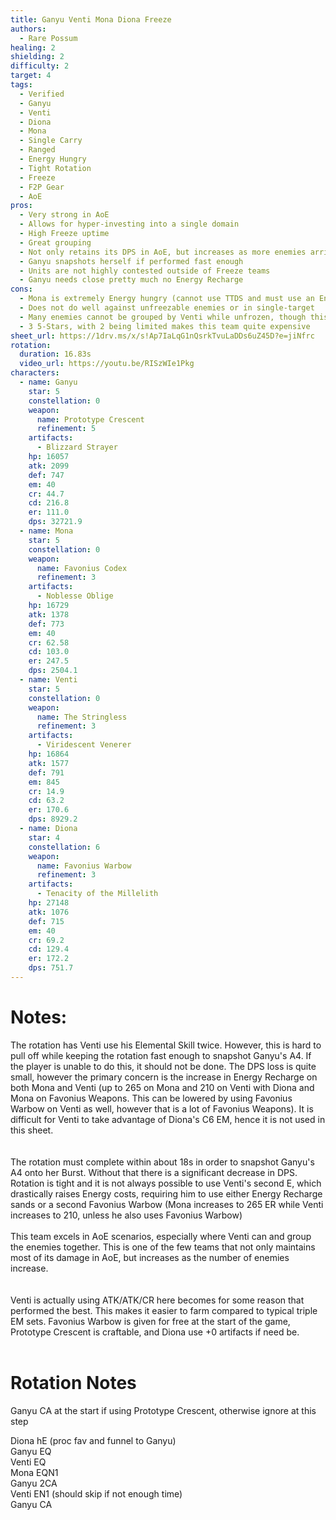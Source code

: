```yaml
---
title: Ganyu Venti Mona Diona Freeze
authors:
  - Rare Possum
healing: 2
shielding: 2
difficulty: 2
target: 4
tags:
  - Verified
  - Ganyu
  - Venti
  - Diona
  - Mona
  - Single Carry
  - Ranged
  - Energy Hungry
  - Tight Rotation
  - Freeze
  - F2P Gear
  - AoE
pros:
  - Very strong in AoE
  - Allows for hyper-investing into a single domain
  - High Freeze uptime
  - Great grouping
  - Not only retains its DPS in AoE, but increases as more enemies arrive
  - Ganyu snapshots herself if performed fast enough
  - Units are not highly contested outside of Freeze teams
  - Ganyu needs close pretty much no Energy Recharge
cons:
  - Mona is extremely Energy hungry (cannot use TTDS and must use an Energy weapon)
  - Does not do well against unfreezable enemies or in single-target
  - Many enemies cannot be grouped by Venti while unfrozen, though this can be offset by proper gameplay
  - 3 5-Stars, with 2 being limited makes this team quite expensive
sheet_url: https://1drv.ms/x/s!Ap7IaLqG1nQsrkTvuLaDDs6uZ45D?e=jiNfrc
rotation:
  duration: 16.83s
  video_url: https://youtu.be/RISzWIe1Pkg
characters:
  - name: Ganyu
    star: 5
    constellation: 0
    weapon:
      name: Prototype Crescent
      refinement: 5
    artifacts: 
      - Blizzard Strayer
    hp: 16057
    atk: 2099
    def: 747
    em: 40
    cr: 44.7
    cd: 216.8
    er: 111.0
    dps: 32721.9
  - name: Mona
    star: 5
    constellation: 0
    weapon:
      name: Favonius Codex
      refinement: 3
    artifacts: 
      - Noblesse Oblige
    hp: 16729
    atk: 1378
    def: 773
    em: 40
    cr: 62.58
    cd: 103.0
    er: 247.5
    dps: 2504.1
  - name: Venti
    star: 5
    constellation: 0
    weapon:
      name: The Stringless
      refinement: 3
    artifacts: 
      - Viridescent Venerer
    hp: 16864
    atk: 1577
    def: 791
    em: 845
    cr: 14.9
    cd: 63.2
    er: 170.6
    dps: 8929.2
  - name: Diona
    star: 4
    constellation: 6
    weapon:
      name: Favonius Warbow
      refinement: 3
    artifacts: 
      - Tenacity of the Millelith
    hp: 27148
    atk: 1076
    def: 715
    em: 40
    cr: 69.2
    cd: 129.4
    er: 172.2
    dps: 751.7
---
```


# **Notes:**  
The rotation has Venti use his Elemental Skill twice. However, this is hard to pull off while keeping the rotation fast enough to snapshot Ganyu's A4. If the player is unable to do this, it should not be done. The DPS loss is quite small, however the primary concern is the increase in Energy Recharge on both Mona and Venti (up to 265 on Mona and 210 on Venti with Diona and Mona on Favonius Weapons. This can be lowered by using Favonius Warbow on Venti as well, however that is a lot of Favonius Weapons). It is difficult for Venti to take advantage of Diona's C6 EM, hence it is not used in this sheet.  
<br></br>
The rotation must complete within about 18s in order to snapshot Ganyu's A4 onto her Burst. Without that there is a significant decrease in DPS. Rotation is tight and it is not always possible to use Venti's second E, which drastically raises Energy costs, requiring him to use either Energy Recharge sands or a second Favonius Warbow (Mona increases to 265 ER while Venti increases to 210, unless he also uses Favonius Warbow) 
<br></br>
This team excels in AoE scenarios, especially where Venti can and group the enemies together. This is one of the few teams that not only maintains most of its damage in AoE, but increases as the number of enemies increase.  
<br></br>
Venti is actually using ATK/ATK/CR here becomes for some reason that performed the best. This makes it easier to farm compared to typical triple EM sets. Favonius Warbow is given for free at the start of the game, Prototype Crescent is craftable, and Diona use +0 artifacts if need be.
<br></br>
# **Rotation Notes**  
Ganyu CA at the start if using Prototype Crescent, otherwise ignore at this step  

Diona hE (proc fav and funnel to Ganyu)  
Ganyu EQ  
Venti EQ  
Mona EQN1  
Ganyu 2CA  
Venti EN1 (should skip if not enough time)  
Ganyu CA  
